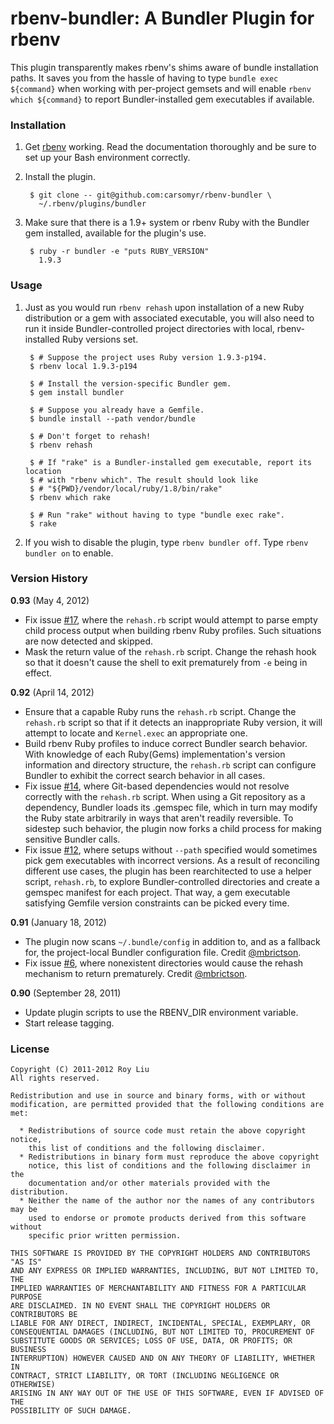 # rbenv-bundler: A Bundler Plugin for rbenv

This plugin transparently makes rbenv's shims aware of bundle installation
paths. It saves you from the hassle of having to type `bundle exec ${command}`
when working with per-project gemsets and will enable `rbenv which ${command}`
to report Bundler-installed gem executables if available.

### Installation

1. Get [rbenv](https://github.com/sstephenson/rbenv) working. Read the
   documentation thoroughly and be sure to set up your Bash environment
   correctly.

2. Install the plugin.

        $ git clone -- git@github.com:carsomyr/rbenv-bundler \
          ~/.rbenv/plugins/bundler

3. Make sure that there is a 1.9+ system or rbenv Ruby with the Bundler gem
   installed, available for the plugin's use.

        $ ruby -r bundler -e "puts RUBY_VERSION"
          1.9.3

### Usage

1. Just as you would run `rbenv rehash` upon installation of a new Ruby
   distribution or a gem with associated executable, you will also need to run
   it inside Bundler-controlled project directories with local, rbenv-installed
   Ruby versions set.

        $ # Suppose the project uses Ruby version 1.9.3-p194.
        $ rbenv local 1.9.3-p194

        $ # Install the version-specific Bundler gem.
        $ gem install bundler

        $ # Suppose you already have a Gemfile.
        $ bundle install --path vendor/bundle

        $ # Don't forget to rehash!
        $ rbenv rehash

        $ # If "rake" is a Bundler-installed gem executable, report its location
        $ # with "rbenv which". The result should look like
        $ # "${PWD}/vendor/local/ruby/1.8/bin/rake"
        $ rbenv which rake

        $ # Run "rake" without having to type "bundle exec rake".
        $ rake

2. If you wish to disable the plugin, type `rbenv bundler off`. Type `rbenv
   bundler on` to enable.

### Version History

**0.93** (May 4, 2012)

* Fix issue [#17](https://github.com/carsomyr/rbenv-bundler/issues/17), where
  the `rehash.rb` script would attempt to parse empty child process output when
  building rbenv Ruby profiles. Such situations are now detected and skipped.
* Mask the return value of the `rehash.rb` script. Change the rehash hook so
  that it doesn't cause the shell to exit prematurely from `-e` being in effect.

**0.92** (April 14, 2012)

* Ensure that a capable Ruby runs the `rehash.rb` script. Change the `rehash.rb`
  script so that if it detects an inappropriate Ruby version, it will attempt to
  locate and `Kernel.exec` an appropriate one.
* Build rbenv Ruby profiles to induce correct Bundler search behavior. With
  knowledge of each Ruby(Gems) implementation's version information and
  directory structure, the `rehash.rb` script can configure Bundler to exhibit
  the correct search behavior in all cases.
* Fix issue [#14](https://github.com/carsomyr/rbenv-bundler/issues/14), where
  Git-based dependencies would not resolve correctly with the `rehash.rb`
  script. When using a Git repository as a dependency, Bundler loads its
  .gemspec file, which in turn may modify the Ruby state arbitrarily in ways
  that aren't readily reversible. To sidestep such behavior, the plugin now
  forks a child process for making sensitive Bundler calls.
* Fix issue [#12](https://github.com/carsomyr/rbenv-bundler/issues/12), where
  setups without `--path` specified would sometimes pick gem executables with
  incorrect versions. As a result of reconciling different use cases, the plugin
  has been rearchitected to use a helper script, `rehash.rb`, to explore
  Bundler-controlled directories and create a gemspec manifest for each project.
  That way, a gem executable satisfying Gemfile version constraints can be
  picked every time.

**0.91** (January 18, 2012)

* The plugin now scans `~/.bundle/config` in addition to, and as a fallback for,
  the project-local Bundler configuration file. Credit
  [@mbrictson](https://github.com/mbrictson).
* Fix issue [#6](https://github.com/carsomyr/rbenv-bundler/issues/6), where
  nonexistent directories would cause the rehash mechanism to return
  prematurely. Credit [@mbrictson](https://github.com/mbrictson).

**0.90** (September 28, 2011)

* Update plugin scripts to use the RBENV_DIR environment variable.
* Start release tagging.

### License

    Copyright (C) 2011-2012 Roy Liu
    All rights reserved.

    Redistribution and use in source and binary forms, with or without
    modification, are permitted provided that the following conditions are met:

      * Redistributions of source code must retain the above copyright notice,
        this list of conditions and the following disclaimer.
      * Redistributions in binary form must reproduce the above copyright
        notice, this list of conditions and the following disclaimer in the
        documentation and/or other materials provided with the distribution.
      * Neither the name of the author nor the names of any contributors may be
        used to endorse or promote products derived from this software without
        specific prior written permission.

    THIS SOFTWARE IS PROVIDED BY THE COPYRIGHT HOLDERS AND CONTRIBUTORS "AS IS"
    AND ANY EXPRESS OR IMPLIED WARRANTIES, INCLUDING, BUT NOT LIMITED TO, THE
    IMPLIED WARRANTIES OF MERCHANTABILITY AND FITNESS FOR A PARTICULAR PURPOSE
    ARE DISCLAIMED. IN NO EVENT SHALL THE COPYRIGHT HOLDERS OR CONTRIBUTORS BE
    LIABLE FOR ANY DIRECT, INDIRECT, INCIDENTAL, SPECIAL, EXEMPLARY, OR
    CONSEQUENTIAL DAMAGES (INCLUDING, BUT NOT LIMITED TO, PROCUREMENT OF
    SUBSTITUTE GOODS OR SERVICES; LOSS OF USE, DATA, OR PROFITS; OR BUSINESS
    INTERRUPTION) HOWEVER CAUSED AND ON ANY THEORY OF LIABILITY, WHETHER IN
    CONTRACT, STRICT LIABILITY, OR TORT (INCLUDING NEGLIGENCE OR OTHERWISE)
    ARISING IN ANY WAY OUT OF THE USE OF THIS SOFTWARE, EVEN IF ADVISED OF THE
    POSSIBILITY OF SUCH DAMAGE.
